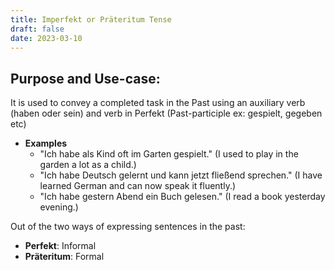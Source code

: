 ```yaml
---
title: Imperfekt or Präteritum Tense
draft: false
date: 2023-03-10
---
```


## Purpose and Use-case:
It is used to convey a completed task in the Past using an auxiliary verb (haben oder sein) and verb in Perfekt (Past-participle ex: gespielt, gegeben etc)
- **Examples**
	- "Ich habe als Kind oft im Garten gespielt." (I used to play in the garden a lot as a child.)
	- "Ich habe Deutsch gelernt und kann jetzt fließend sprechen." (I have learned German and can now speak it fluently.)
	- "Ich habe gestern Abend ein Buch gelesen." (I read a book yesterday evening.)

Out of the two ways of expressing sentences in the past:
- **Perfekt**: Informal
- **Präteritum**: Formal


